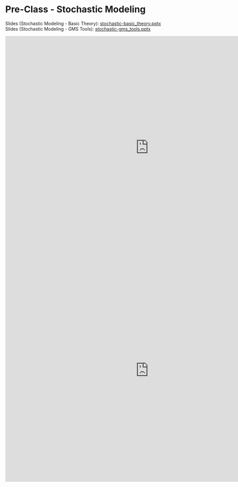 # Pre-Class - Stochastic Modeling



Slides (Stochastic Modeling - Basic Theory): [stochastic-basic_theory.pptx](stochastic-basic_theory.pptx)<br>
Slides (Stochastic Modeling - GMS Tools): [stochastic-gms_tools.pptx](stochastic-gms_tools.pptx)

<iframe width="900" height="700" src="https://www.youtube.com/embed/lGFJEfb4pjw?si=4RtdwMPaWX0CrM1k" title="YouTube 
video player" frameborder="0" allow="accelerometer; autoplay; clipboard-write; encrypted-media; gyroscope; picture-in-picture; web-share" referrerpolicy="strict-origin-when-cross-origin" allowfullscreen></iframe>

<iframe width="900" height="700" src="https://www.youtube.com/embed/Bj8dzXd5Gp8?si=7Tiy4btth8hPmxxf" title="YouTube 
video player" frameborder="0" allow="accelerometer; autoplay; clipboard-write; encrypted-media; gyroscope; picture-in-picture; web-share" referrerpolicy="strict-origin-when-cross-origin" allowfullscreen></iframe>
